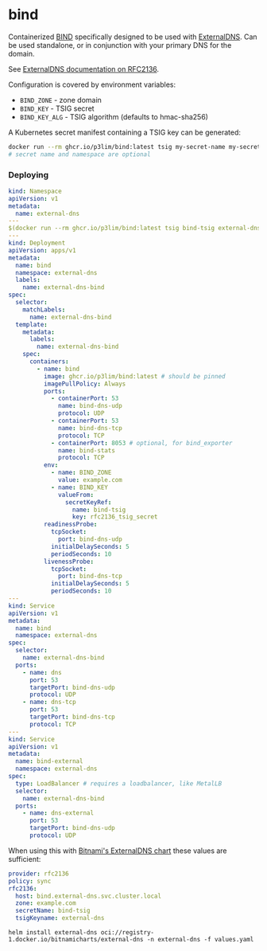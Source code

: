 # bind

Containerized [BIND](https://www.isc.org/bind) specifically designed to be used with [ExternalDNS](https://github.com/kubernetes-sigs/external-dns#readme). Can be used standalone, or in conjunction with your primary DNS for the domain.

See [ExternalDNS documentation on RFC2136](https://github.com/kubernetes-sigs/external-dns/blob/master/docs/tutorials/rfc2136.md).

Configuration is covered by environment variables:

- `BIND_ZONE` - zone domain
- `BIND_KEY` - TSIG secret
- `BIND_KEY_ALG` - TSIG algorithm (defaults to hmac-sha256)

A Kubernetes secret manifest containing a TSIG key can be generated:

```bash
docker run --rm ghcr.io/p3lim/bind:latest tsig my-secret-name my-secret-namespace
# secret name and namespace are optional
```

### Deploying

```yaml
kind: Namespace
apiVersion: v1
metadata:
  name: external-dns
---
$(docker run --rm ghcr.io/p3lim/bind:latest tsig bind-tsig external-dns)
---
kind: Deployment
apiVersion: apps/v1
metadata:
  name: bind
  namespace: external-dns
  labels:
    name: external-dns-bind
spec:
  selector:
    matchLabels:
      name: external-dns-bind
  template:
    metadata:
      labels:
        name: external-dns-bind
    spec:
      containers:
        - name: bind
          image: ghcr.io/p3lim/bind:latest # should be pinned
          imagePullPolicy: Always
          ports:
            - containerPort: 53
              name: bind-dns-udp
              protocol: UDP
            - containerPort: 53
              name: bind-dns-tcp
              protocol: TCP
            - containerPort: 8053 # optional, for bind_exporter
              name: bind-stats
              protocol: TCP
          env:
            - name: BIND_ZONE
              value: example.com
            - name: BIND_KEY
              valueFrom:
                secretKeyRef:
                  name: bind-tsig
                  key: rfc2136_tsig_secret
          readinessProbe:
            tcpSocket:
              port: bind-dns-udp
            initialDelaySeconds: 5
            periodSeconds: 10
          livenessProbe:
            tcpSocket:
              port: bind-dns-tcp
            initialDelaySeconds: 5
            periodSeconds: 10
---
kind: Service
apiVersion: v1
metadata:
  name: bind
  namespace: external-dns
spec:
  selector:
    name: external-dns-bind
  ports:
    - name: dns
      port: 53
      targetPort: bind-dns-udp
      protocol: UDP
    - name: dns-tcp
      port: 53
      targetPort: bind-dns-tcp
      protocol: TCP
---
kind: Service
apiVersion: v1
metadata:
  name: bind-external
  namespace: external-dns
spec:
  type: LoadBalancer # requires a loadbalancer, like MetalLB
  selector:
    name: external-dns-bind
  ports:
    - name: dns-external
      port: 53
      targetPort: bind-dns-udp
      protocol: UDP
```

When using this with [Bitnami's ExternalDNS chart](https://github.com/bitnami/charts/tree/main/bitnami/external-dns#readme) these values are sufficient:

```yaml
provider: rfc2136
policy: sync
rfc2136:
  host: bind.external-dns.svc.cluster.local
  zone: example.com
  secretName: bind-tsig
  tsigKeyname: external-dns
```

	helm install external-dns oci://registry-1.docker.io/bitnamicharts/external-dns -n external-dns -f values.yaml
